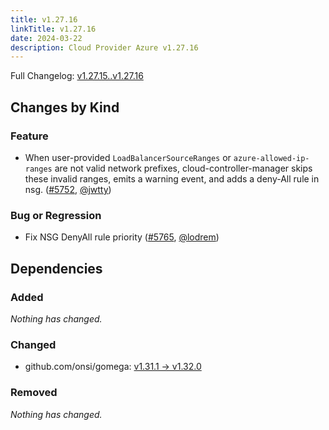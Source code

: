 ```yaml
---
title: v1.27.16
linkTitle: v1.27.16
date: 2024-03-22
description: Cloud Provider Azure v1.27.16
---
```

Full Changelog: [v1.27.15..v1.27.16](https://github.com/kubernetes-sigs/cloud-provider-azure/compare/v1.27.15...v1.27.16)

## Changes by Kind

### Feature

- When user-provided `LoadBalancerSourceRanges` or `azure-allowed-ip-ranges` are not valid network prefixes, cloud-controller-manager skips these invalid ranges, emits a warning event, and adds a deny-All rule in nsg. ([#5752](https://github.com/kubernetes-sigs/cloud-provider-azure/pull/5752), [@jwtty](https://github.com/jwtty))

### Bug or Regression

- Fix NSG DenyAll rule priority ([#5765](https://github.com/kubernetes-sigs/cloud-provider-azure/pull/5765), [@lodrem](https://github.com/lodrem))

## Dependencies

### Added
_Nothing has changed._

### Changed
- github.com/onsi/gomega: [v1.31.1 → v1.32.0](https://github.com/onsi/gomega/compare/v1.31.1...v1.32.0)

### Removed
_Nothing has changed._
